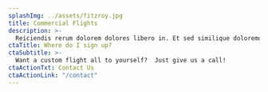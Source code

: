 ```yaml
---
splashImg: ../assets/fitzroy.jpg
title: Commercial Flights
description: >-
  Reiciendis rerum dolorem dolores libero in. Et sed similique doloremque repellat quis et. Sint corporis est eveniet nihil. Earum maiores deserunt natus quisquam sed omnis numquam. Placeat dignissimos beatae ipsa sit rerum. Itaque maxime qui praesentium mollitia repudiandae a.
ctaTitle: Where do I sign up?
ctaSubtitle: >-
  Want a custom flight all to yourself?  Just give us a call!
ctaActionTxt: Contact Us
ctaActionLink: "/contact"
---
```

